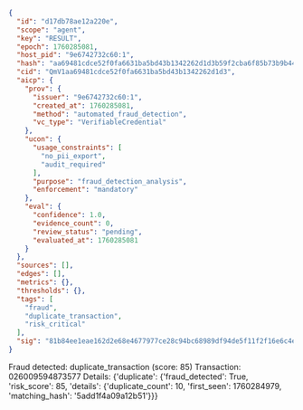 ```json
{
  "id": "d17db78ae12a220e",
  "scope": "agent",
  "key": "RESULT",
  "epoch": 1760285081,
  "host_pid": "9e6742732c60:1",
  "hash": "aa69481cdce52f0fa6631ba5bd43b1342262d1d3b59f2cba6f85b73b9b44028f",
  "cid": "QmV1aa69481cdce52f0fa6631ba5bd43b1342262d1d3",
  "aicp": {
    "prov": {
      "issuer": "9e6742732c60:1",
      "created_at": 1760285081,
      "method": "automated_fraud_detection",
      "vc_type": "VerifiableCredential"
    },
    "ucon": {
      "usage_constraints": [
        "no_pii_export",
        "audit_required"
      ],
      "purpose": "fraud_detection_analysis",
      "enforcement": "mandatory"
    },
    "eval": {
      "confidence": 1.0,
      "evidence_count": 0,
      "review_status": "pending",
      "evaluated_at": 1760285081
    }
  },
  "sources": [],
  "edges": [],
  "metrics": {},
  "thresholds": {},
  "tags": [
    "fraud",
    "duplicate_transaction",
    "risk_critical"
  ],
  "sig": "81b84ee1eae162d2e68e4677977ce28c94bc68989df94de5f11f2f16e6c4e8df"
}
```

Fraud detected: duplicate_transaction (score: 85)
Transaction: 026009594873577
Details: {'duplicate': {'fraud_detected': True, 'risk_score': 85, 'details': {'duplicate_count': 10, 'first_seen': 1760284979, 'matching_hash': '5add1f4a09a12b51'}}}